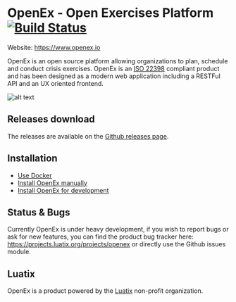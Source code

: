 # OpenEx - Open Exercises Platform [![Build Status](https://api.travis-ci.org/LuatixHQ/openex.svg?branch=master)](https://travis-ci.org/LuatixHQ/openex)

Website: https://www.openex.io

OpenEx is an open source platform allowing organizations to plan, schedule and conduct crisis exercises. OpenEx is an [ISO 22398](http://www.iso.org/iso/iso_catalogue/catalogue_tc/catalogue_detail.htm?csnumber=50294) compliant product and has been designed as a modern web application including a RESTFul API and an UX oriented frontend.

![alt text](https://www.openex.io/wp-content/uploads/2016/12/screenshot.png "OpenEx")

## Releases download

The releases are available on the [Github releases page](https://github.com/LuatixHQ/openex/releases).

## Installation

* [Use Docker](docker)
* [Install OpenEx manually](docs/Installation.md)
* [Install OpenEx for development](docs/Development.md)

## Status & Bugs

Currently OpenEx is under heavy development, if you wish to report bugs or ask for new features, you can find the product bug tracker here: https://projects.luatix.org/projects/openex or directly use the Github issues module.

## Luatix

OpenEx is a product powered by the [Luatix](https://www.luatix.org) non-profit organization.


